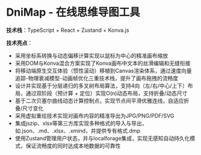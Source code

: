 # DniMap - 在线思维导图工具

**技术栈**：TypeScript + React + Zustand + Konva.js

**技术亮点**：

- 采用坐标系转换与动态偏移计算实现以鼠标为中心的精准画布缩放
- 采用DOM与Konva混合方案实现了Konva画布中文本的丝滑编辑和无缝衔接
- 将移动端原生交互体验（惯性滚动）移植到Canvas渲染体系，通过速度向量追踪-物理衰减模型-动画帧优化三重技术栈，提升了画布拖拽的流畅度
- 设计并实现基于分层递归的多叉树布局算法，支持4向（左/右/中心/上下）布局，通过双阶段（预计算 + 定位）实现O(n)动态布局，支持折叠/动态尺寸
- 基于二次贝塞尔曲线动态计算控制点，实现节点间平滑优雅连线，自适应折叠/尺寸变化
- 采用虚拟重绘技术实现对画布内容的精准导出为JPG/PNG/PDF/SVG
- 集成jszip、xlsx等第三方库实现多种格式的导入与导出，如.json、.md、.xlsx、.xmind，并提供专有格式.dmp
- 使用Zustand管理用户状态，并与localforage集成，实现无感知自动持久化模式，保证流畅度的同时达成本地数据的可靠性

